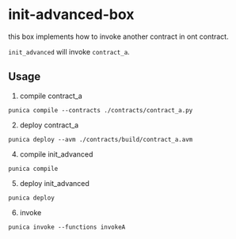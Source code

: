 # init-advanced-box

this box implements how to invoke another contract in ont contract.

`init_advanced` will invoke `contract_a`.

## Usage

1. compile contract_a

```
punica compile --contracts ./contracts/contract_a.py
```

2. deploy contract_a

```
punica deploy --avm ./contracts/build/contract_a.avm
```

4. compile init_advanced

```
punica compile
```

5. deploy init_advanced

```
punica deploy
```

6. invoke

```
punica invoke --functions invokeA
```
